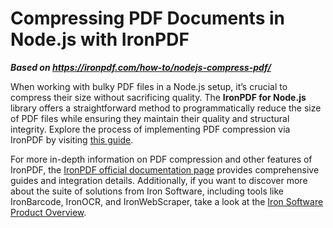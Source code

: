 # Compressing PDF Documents in Node.js with IronPDF

***Based on <https://ironpdf.com/how-to/nodejs-compress-pdf/>***


When working with bulky PDF files in a Node.js setup, it’s crucial to compress their size without sacrificing quality. The **IronPDF for Node.js** library offers a straightforward method to programmatically reduce the size of PDF files while ensuring they maintain their quality and structural integrity. Explore the process of implementing PDF compression via IronPDF by visiting [this guide](https://www.ironpdf.com/docs/).

For more in-depth information on PDF compression and other features of IronPDF, the [IronPDF official documentation page](https://www.ironpdf.com/docs/) provides comprehensive guides and integration details. Additionally, if you want to discover more about the suite of solutions from Iron Software, including tools like IronBarcode, IronOCR, and IronWebScraper, take a look at the [Iron Software Product Overview](https://www.ironsoftware.com/).
